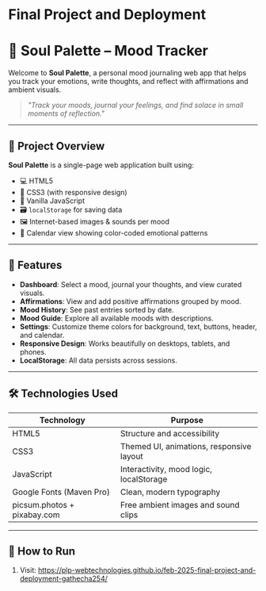 # Final Project and Deployment

# 🎨 Soul Palette – Mood Tracker

Welcome to **Soul Palette**, a personal mood journaling web app that helps you track your emotions, write thoughts, and reflect with affirmations and ambient visuals.

> _"Track your moods, journal your feelings, and find solace in small moments of reflection."_

---

## 🧠 Project Overview

**Soul Palette** is a single-page web application built using:
- 💻 HTML5
- 🎨 CSS3 (with responsive design)
- 🧩 Vanilla JavaScript
- 🗃️ `localStorage` for saving data
- 🖼️ Internet-based images & sounds per mood
- 📅 Calendar view showing color-coded emotional patterns

---

## 🌟 Features

- **Dashboard**: Select a mood, journal your thoughts, and view curated visuals.
- **Affirmations**: View and add positive affirmations grouped by mood.
- **Mood History**: See past entries sorted by date.
- **Mood Guide**: Explore all available moods with descriptions.
- **Settings**: Customize theme colors for background, text, buttons, header, and calendar.
- **Responsive Design**: Works beautifully on desktops, tablets, and phones.
- **LocalStorage**: All data persists across sessions.

---

## 🛠️ Technologies Used

| Technology | Purpose |
|-----------|---------|
| HTML5     | Structure and accessibility |
| CSS3      | Themed UI, animations, responsive layout |
| JavaScript | Interactivity, mood logic, localStorage |
| Google Fonts (Maven Pro) | Clean, modern typography |
| picsum.photos + pixabay.com | Free ambient images and sound clips |

---

## 🚀 How to Run

1. Visit: https://plp-webtechnologies.github.io/feb-2025-final-project-and-deployment-gathecha254/
